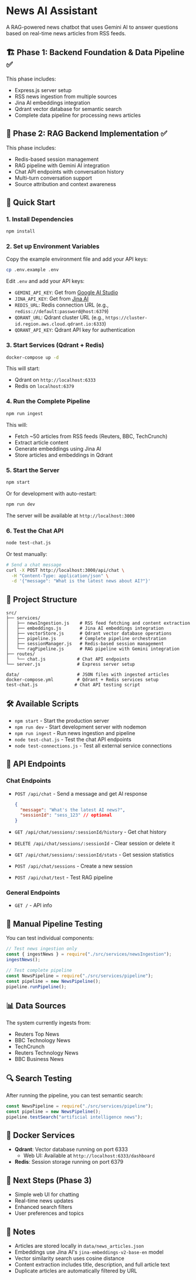 # News AI Assistant

A RAG-powered news chatbot that uses Gemini AI to answer questions based on real-time news articles from RSS feeds.

## 🏗️ Phase 1: Backend Foundation & Data Pipeline ✅

This phase includes:

- Express.js server setup
- RSS news ingestion from multiple sources
- Jina AI embeddings integration
- Qdrant vector database for semantic search
- Complete data pipeline for processing news articles

## 🤖 Phase 2: RAG Backend Implementation ✅

This phase includes:

- Redis-based session management
- RAG pipeline with Gemini AI integration
- Chat API endpoints with conversation history
- Multi-turn conversation support
- Source attribution and context awareness

## 🚀 Quick Start

### 1. Install Dependencies

```bash
npm install
```

### 2. Set up Environment Variables

Copy the example environment file and add your API keys:

```bash
cp .env.example .env
```

Edit `.env` and add your API keys:

- `GEMINI_API_KEY`: Get from [Google AI Studio](https://aistudio.google.com/)
- `JINA_API_KEY`: Get from [Jina AI](https://jina.ai/)
- `REDIS_URL`: Redis connection URL (e.g., `rediss://default:password@host:6379`)
- `QDRANT_URL`: Qdrant cluster URL (e.g., `https://cluster-id.region.aws.cloud.qdrant.io:6333`)
- `QDRANT_API_KEY`: Qdrant API key for authentication

### 3. Start Services (Qdrant + Redis)

```bash
docker-compose up -d
```

This will start:

- Qdrant on `http://localhost:6333`
- Redis on `localhost:6379`

### 4. Run the Complete Pipeline

```bash
npm run ingest
```

This will:

- Fetch ~50 articles from RSS feeds (Reuters, BBC, TechCrunch)
- Extract article content
- Generate embeddings using Jina AI
- Store articles and embeddings in Qdrant

### 5. Start the Server

```bash
npm start
```

Or for development with auto-restart:

```bash
npm run dev
```

The server will be available at `http://localhost:3000`

### 6. Test the Chat API

```bash
node test-chat.js
```

Or test manually:

```bash
# Send a chat message
curl -X POST http://localhost:3000/api/chat \
  -H "Content-Type: application/json" \
  -d '{"message": "What is the latest news about AI?"}'
```

## 📁 Project Structure

```
src/
├── services/
│   ├── newsIngestion.js    # RSS feed fetching and content extraction
│   ├── embeddings.js       # Jina AI embeddings integration
│   ├── vectorStore.js      # Qdrant vector database operations
│   ├── pipeline.js         # Complete pipeline orchestration
│   ├── sessionManager.js   # Redis-based session management
│   └── ragPipeline.js      # RAG pipeline with Gemini integration
├── routes/
│   └── chat.js            # Chat API endpoints
└── server.js              # Express server setup

data/                      # JSON files with ingested articles
docker-compose.yml         # Qdrant + Redis services setup
test-chat.js              # Chat API testing script
```

## 🛠️ Available Scripts

- `npm start` - Start the production server
- `npm run dev` - Start development server with nodemon
- `npm run ingest` - Run news ingestion and pipeline
- `node test-chat.js` - Test the chat API endpoints
- `node test-connections.js` - Test all external service connections

## 📡 API Endpoints

### Chat Endpoints

- `POST /api/chat` - Send a message and get AI response

  ```json
  {
    "message": "What's the latest AI news?",
    "sessionId": "sess_123" // optional
  }
  ```

- `GET /api/chat/sessions/:sessionId/history` - Get chat history
- `DELETE /api/chat/sessions/:sessionId` - Clear session or delete it
- `GET /api/chat/sessions/:sessionId/stats` - Get session statistics
- `POST /api/chat/sessions` - Create a new session
- `POST /api/chat/test` - Test RAG pipeline

### General Endpoints

- `GET /` - API info

## 🔧 Manual Pipeline Testing

You can test individual components:

```javascript
// Test news ingestion only
const { ingestNews } = require("./src/services/newsIngestion");
ingestNews();

// Test complete pipeline
const NewsPipeline = require("./src/services/pipeline");
const pipeline = new NewsPipeline();
pipeline.runPipeline();
```

## 📊 Data Sources

The system currently ingests from:

- Reuters Top News
- BBC Technology News
- TechCrunch
- Reuters Technology News
- BBC Business News

## 🔍 Search Testing

After running the pipeline, you can test semantic search:

```javascript
const NewsPipeline = require("./src/services/pipeline");
const pipeline = new NewsPipeline();
pipeline.testSearch("artificial intelligence news");
```

## 🐳 Docker Services

- **Qdrant**: Vector database running on port 6333
  - Web UI: Available at `http://localhost:6333/dashboard`
- **Redis**: Session storage running on port 6379

## 🚧 Next Steps (Phase 3)

- Simple web UI for chatting
- Real-time news updates
- Enhanced search filters
- User preferences and topics

## 📝 Notes

- Articles are stored locally in `data/news_articles.json`
- Embeddings use Jina AI's `jina-embeddings-v2-base-en` model
- Vector similarity search uses cosine distance
- Content extraction includes title, description, and full article text
- Duplicate articles are automatically filtered by URL
